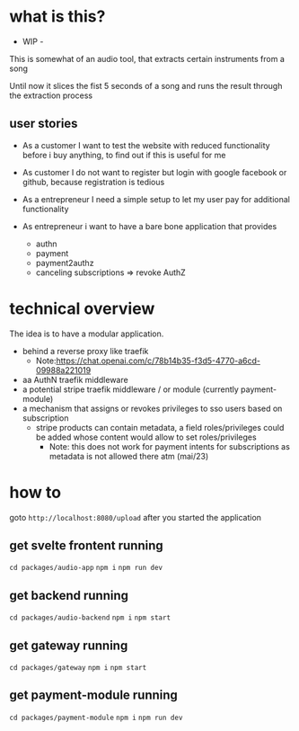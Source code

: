 # what is this?

- WIP -

This is somewhat of an audio tool, that extracts certain instruments from a song

Until now it slices the fist 5 seconds of a song and runs the result through the extraction process

## user stories

- As a customer I want to test the website with reduced functionality before i buy anything, to find out if this is useful for me

- As customer I do not want to register but login with google facebook or github, because registration is tedious
- As a entrepreneur I need a simple setup to let my user pay for additional functionality
- As entrepreneur i want to have a bare bone application that provides
  - authn
  - payment
  - payment2authz
  - canceling subscriptions => revoke AuthZ

# technical overview

The idea is to have a modular application.

- behind a reverse proxy like traefik
  - Note:https://chat.openai.com/c/78b14b35-f3d5-4770-a6cd-09988a221019
- aa AuthN traefik middleware
- a potential stripe traefik middleware / or module (currently payment-module)
- a mechanism that assigns or revokes privileges to sso users based on subscription
  - stripe products can contain metadata, a field roles/privileges could be added whose content would allow to set roles/privileges
    - Note: this does not work for payment intents for subscriptions as metadata is not allowed there atm (mai/23)

# how to

goto `http://localhost:8080/upload` after you started the application

## get svelte frontent running

`cd packages/audio-app`
`npm i`
`npm run dev`

## get backend running

`cd packages/audio-backend`
`npm i`
`npm start`

## get gateway running

`cd packages/gateway`
`npm i`
`npm start`

## get payment-module running

`cd packages/payment-module`
`npm i`
`npm run dev`
